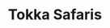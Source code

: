 ---
title: Tokka Safaris
type: kelkka
place: levi
slug: https://www.tokkasafaris.fi/
hinta: 2€
update: 2022-01-15-13:08
products: Vuokraus, Safari
---